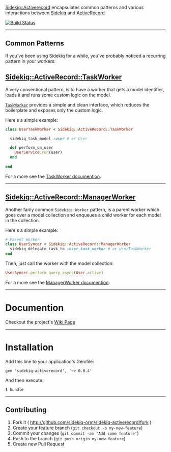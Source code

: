 [Sidekiq::Activerecord](https://github.com/sidekiq-orm/sidekiq-activerecord) encapsulates common patterns and various interactions between [Sidekiq](https://github.com/mperham/sidekiq) and [ActiveRecord](http://guides.rubyonrails.org/active_record_basics.html).

[![Build Status](https://travis-ci.org/sidekiq-orm/sidekiq-activerecord.svg?branch=master)](https://travis-ci.org/sidekiq-orm/sidekiq-activerecord)

***

## Common Patterns
If you've been using Sidekiq for a while, you've probably noticed a recurring pattern in your workers:


## [Sidekiq::ActiveRecord::TaskWorker](https://github.com/sidekiq-orm/sidekiq-activerecord/wiki/Task-Worker)
A very conventional pattern, is to have a worker that gets a model identifier, loads it and runs some custom logic on the model. 

[```TaskWorker```](https://github.com/sidekiq-orm/sidekiq-activerecord/wiki/Task-Worker) provides a simple and clean interface, which reduces the boilerplate and exposes only the custom logic.   

Here's a simple example:

```ruby
class UserTaskWorker < Sidekiq::ActiveRecord::TaskWorker

  sidekiq_task_model :user # or User

  def perform_on_user
    UserService.run(user)
  end
  
end
```
For a more see the [TaskWorker documention](https://github.com/sidekiq-orm/sidekiq-activerecord/wiki/Task-Worker).


***


## [Sidekiq::ActiveRecord::ManagerWorker](https://github.com/sidekiq-orm/sidekiq-activerecord/wiki/Manager-Worker)
Another farily common ```Sidekiq::Worker``` pattern, is a parent worker which goes over a model collection and enqueues a child worker for each model in the collection.

Here's a simple example:
```ruby
# Parent Worker
class UserSyncer < Sidekiq::ActiveRecord::ManagerWorker
  sidekiq_delegate_task_to :user_task_worker # or UserTaskWorker
end
```
Then, just call the worker with the model collection:
```ruby
UserSyncer.perform_query_async(User.active)
```

For a more see the [ManagerWorker documention](https://github.com/sidekiq-orm/sidekiq-activerecord/wiki/Manager-Worker).

***

# Documention
Checkout the project's [Wiki Page](https://github.com/sidekiq-orm/sidekiq-activerecord/wiki)

***

# Installation

Add this line to your application's Gemfile:

    gem 'sidekiq-activerecord', '~> 0.0.4'

And then execute:

    $ bundle
    
***

## Contributing

1. Fork it ( http://github.com/sidekiq-orm/sidekiq-activerecord/fork )
2. Create your feature branch (`git checkout -b my-new-feature`)
3. Commit your changes (`git commit -am 'Add some feature'`)
4. Push to the branch (`git push origin my-new-feature`)
5. Create new Pull Request
